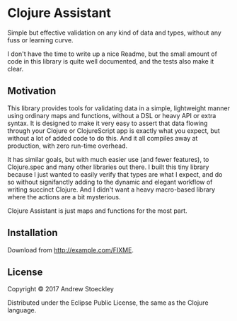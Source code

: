 # Clojure Assistant

Simple but effective validation on any kind of data and types, without any fuss or learning curve.

I don't have the time to write up a nice Readme, but the small amount of code in this library is quite well documented, and the tests also make it clear.

## Motivation

This library provides tools for validating data in a simple, lightweight manner using ordinary maps and functions, without a DSL or heavy API or extra syntax. It is designed to make it very easy to assert that data flowing through your Clojure or ClojureScript app is exactly what you expect, but without a lot of added code to do this. And it all compiles away at production, with zero run-time overhead.

It has similar goals, but with much easier use (and fewer features), to Clojure.spec and many other libraries out there. I built this tiny library because I just wanted to easily verify that types are what I expect, and do so without signifanctly adding to the dynamic and elegant workflow of writing succinct Clojure. And I didn't want a heavy macro-based library where the actions are a bit mysterious.

Clojure Assistant is just maps and functions for the most part.

## Installation

Download from http://example.com/FIXME.

## License

Copyright © 2017 Andrew Stoeckley

Distributed under the Eclipse Public License, the same as the Clojure language.